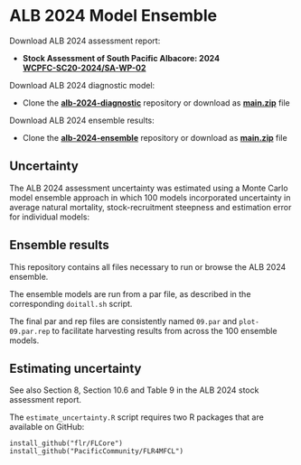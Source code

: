 # ALB 2024 Model Ensemble

Download ALB 2024 assessment report:

- **Stock Assessment of South Pacific Albacore: 2024**\
  **[WCPFC-SC20-2024/SA-WP-02](https://meetings.wcpfc.int/node/23119)**

Download ALB 2024 diagnostic model:

- Clone the **[alb-2024-diagnostic](https://github.com/PacificCommunity/ofp-sam-alb-2024-diagnostic)** repository or download as **[main.zip](https://github.com/PacificCommunity/ofp-sam-alb-2024-diagnostic/archive/refs/heads/main.zip)** file

Download ALB 2024 ensemble results:

- Clone the **[alb-2024-ensemble](https://github.com/PacificCommunity/ofp-sam-alb-2024-ensemble)** repository or download as **[main.zip](https://github.com/PacificCommunity/ofp-sam-alb-2024-ensemble/archive/refs/heads/main.zip)** file

## Uncertainty

The ALB 2024 assessment uncertainty was estimated using a Monte Carlo model ensemble approach in which 100 models incorporated uncertainty in average natural mortality, stock-recruitment steepness and estimation error for individual models:

## Ensemble results

This repository contains all files necessary to run or browse the ALB 2024 ensemble.

The ensemble models are run from a par file, as described in the corresponding `doitall.sh` script.

The final par and rep files are consistently named `09.par` and `plot-09.par.rep` to facilitate harvesting results from across the 100 ensemble models.

## Estimating uncertainty

See also Section 8, Section 10.6 and Table 9 in the ALB 2024 stock assessment report.

The `estimate_uncertainty.R` script requires two R packages that are available on GitHub:

```
install_github("flr/FLCore")
install_github("PacificCommunity/FLR4MFCL")
```
